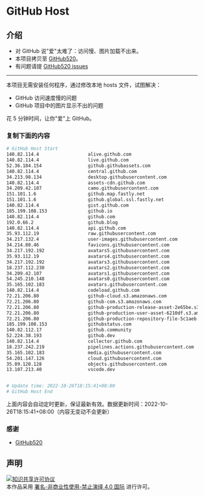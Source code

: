 # GitHub Host
## 介绍
- 对 GitHub 说"爱"太难了：访问慢、图片加载不出来。
- 本项目拷贝至 [GitHub520](https://github.com/521xueweihan/GitHub520)。
- 有问题请提 [GitHub520 issues](https://github.com/521xueweihan/GitHub520/issues/new)

---

本项目无需安装任何程序，通过修改本地 hosts 文件，试图解决：
- GitHub 访问速度慢的问题
- GitHub 项目中的图片显示不出的问题

花 5 分钟时间，让你"爱"上 GitHub。

### 复制下面的内容
```bash
# GitHub Host Start
140.82.114.4                  alive.github.com
140.82.114.4                  live.github.com
52.36.184.154                 github.githubassets.com
140.82.114.4                  central.github.com
34.213.98.134                 desktop.githubusercontent.com
140.82.114.4                  assets-cdn.github.com
34.209.42.107                 camo.githubusercontent.com
151.101.1.6                   github.map.fastly.net
151.101.1.6                   github.global.ssl.fastly.net
140.82.114.4                  gist.github.com
185.199.108.153               github.io
140.82.114.4                  github.com
192.0.66.2                    github.blog
140.82.114.4                  api.github.com
35.93.112.19                  raw.githubusercontent.com
34.217.132.4                  user-images.githubusercontent.com
34.214.80.46                  favicons.githubusercontent.com
34.217.192.192                avatars5.githubusercontent.com
35.93.112.19                  avatars4.githubusercontent.com
34.217.192.192                avatars3.githubusercontent.com
18.237.112.230                avatars2.githubusercontent.com
34.209.42.107                 avatars1.githubusercontent.com
54.245.210.148                avatars0.githubusercontent.com
35.165.102.183                avatars.githubusercontent.com
140.82.114.4                  codeload.github.com
72.21.206.80                  github-cloud.s3.amazonaws.com
72.21.206.80                  github-com.s3.amazonaws.com
72.21.206.80                  github-production-release-asset-2e65be.s3.amazonaws.com
72.21.206.80                  github-production-user-asset-6210df.s3.amazonaws.com
72.21.206.80                  github-production-repository-file-5c1aeb.s3.amazonaws.com
185.199.108.153               githubstatus.com
140.82.112.17                 github.community
52.224.38.193                 github.dev
140.82.114.4                  collector.github.com
18.237.242.219                pipelines.actions.githubusercontent.com
35.165.102.183                media.githubusercontent.com
54.201.147.126                cloud.githubusercontent.com
35.89.120.128                 objects.githubusercontent.com
13.107.213.40                 vscode.dev


# Update time: 2022-10-26T18:15:41+08:00
# GitHub Host End

```
上面内容会自动定时更新，保证最新有效。数据更新时间：2022-10-26T18:15:41+08:00（内容无变动不会更新）

### 感谢

- [GitHub520](https://github.com/521xueweihan/GitHub520)

## 声明
<a rel="license" href="https://creativecommons.org/licenses/by-nc-nd/4.0/deed.zh"><img alt="知识共享许可协议" style="border-width: 0" src="https://licensebuttons.net/l/by-nc-nd/4.0/88x31.png"></a><br>本作品采用 <a rel="license" href="https://creativecommons.org/licenses/by-nc-nd/4.0/deed.zh">署名-非商业性使用-禁止演绎 4.0 国际</a> 进行许可。
